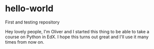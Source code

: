 # hello-world
First and testing repository

Hey lovely people, I'm Oliver and I started this thing to be able to take a course on Python in EdX. I hope this turns out great and I'll use it many times from now on.
